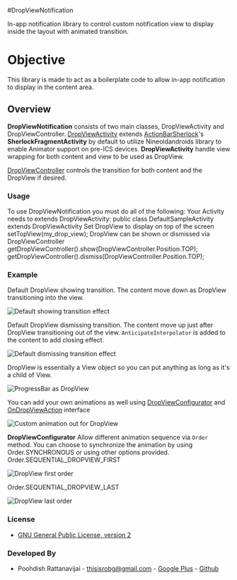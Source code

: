 #DropViewNotification

In-app notification library to control custom notification view to display inside the layout with animated transition.

# Objective

This library is made to act as a boilerplate code to allow in-app notification to display in the content area.

## Overview

**DropViewNotification** consists of two main classes, DropViewActivity and DropViewController. 
[DropViewActivity](https://github.com/zodio/DropViewNotification/library/src/com/dropview/DropViewActivity.java) extends [ActionBarSherlock](https://github.com/JakeWharton/ActionBarSherlock)'s **SherlockFragmentActivity** by default to utilize Nineoldandroids library to enable Animator support on pre-ICS devices.
**DropViewActivity** handle view wrapping for both content and view to be used as DropView. 

[DropViewController](https://github.com/zodio/DropViewNotification/library/src/com/dropview/DropViewController.java) controls the transition for both content and the DropView if desired.

### Usage

To use DropViewNotification you must do all of the following:
Your Activity needs to extends DropViewActivity:
	public class DefaultSampleActivity extends DropViewActivity
Set DropView to display on top of the screen
	setTopView(my_drop_view);
DropView can be shown or dismissed via DropViewController
	getDropViewController().show(DropViewController.Position.TOP);
	getDropViewController().dismiss(DropViewController.Position.TOP);

	
### Example
Default DropView showing transition. The content move down as DropView transitioning into the view.

![Default showing transition effect](https://raw.github.com/zodio/DropViewNotification/master/res/default_transition_in.jpg "Default showing transition effect")

Default DropView dismissing transition. The content move up just after DropView transitioning out of the view. `AnticipateInterpolator` is added to the content to add closing effect.

![Default dismissing transition effect](https://raw.github.com/zodio/DropViewNotification/master/res/default_transition_out.jpg "Default dismissing transition effect")

DropView is essentially a View object so you can put anything as long as it's a child of View. 

![ProgressBar as DropView](https://raw.github.com/zodio/DropViewNotification/master/res/custom_progress.jpg "ProgressBar as DropView")

You can add your own animations as well using [DropViewConfigurator](https://github.com/zodio/DropViewNotification/library/src/com/dropview/DropViewController.java#DropViewConfigurator) and [OnDropViewAction](https://github.com/zodio/DropViewNotification/library/src/com/dropview/DropViewController.java#OnDropViewAction) interface

![Custom animation out for DropView](https://raw.github.com/zodio/DropViewNotification/master/res/custom_transition_out.jpg "Custom animation out to fade DropView out but not moving it.")

**DropViewConfigurator** Allow different animation sequence via `Order` method. You can choose to synchronize the animation by using Order.SYNCHRONOUS or using other options provided.
Order.SEQUENTIAL_DROPVIEW_FIRST
 
![DropView first order](https://raw.github.com/zodio/DropViewNotification/master/res/custom_media_first_in.jpg "DropView first order will animate content view after DropView's animation has completed.")

Order.SEQUENTIAL_DROPVIEW_LAST 

![DropView last order](https://raw.github.com/zodio/DropViewNotification/master/res/custom_media_last_in.jpg "DropView last order will animate DropView after content view's animation has completed.")

### License

* [GNU General Public License, version 2](http://www.gnu.org/licenses/gpl-2.0.html)

### Developed By

* Poohdish Rattanavijai - [thisisrobg@gmail.com](mailto://thisisrobg@gmail.com) - [Google Plus](https://plus.google.com/113876984396791487117) - [Github](https://github.com/RobGThai)


